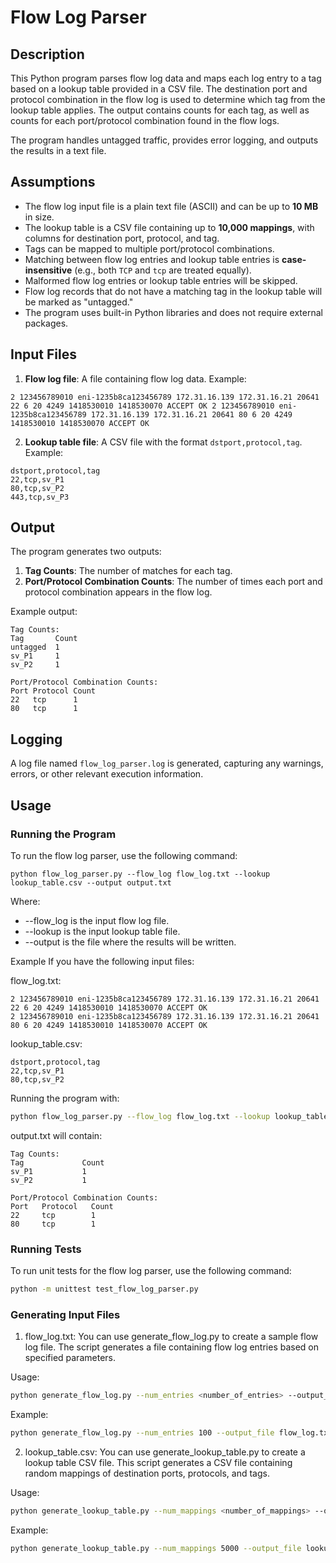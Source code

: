 # Flow Log Parser

## Description

This Python program parses flow log data and maps each log entry to a tag based on a lookup table provided in a CSV file. The destination port and protocol combination in the flow log is used to determine which tag from the lookup table applies. The output contains counts for each tag, as well as counts for each port/protocol combination found in the flow logs.

The program handles untagged traffic, provides error logging, and outputs the results in a text file.

## Assumptions

- The flow log input file is a plain text file (ASCII) and can be up to **10 MB** in size.
- The lookup table is a CSV file containing up to **10,000 mappings**, with columns for destination port, protocol, and tag.
- Tags can be mapped to multiple port/protocol combinations.
- Matching between flow log entries and lookup table entries is **case-insensitive** (e.g., both `TCP` and `tcp` are treated equally).
- Malformed flow log entries or lookup table entries will be skipped.
- Flow log records that do not have a matching tag in the lookup table will be marked as "untagged."
- The program uses built-in Python libraries and does not require external packages.

## Input Files

1. **Flow log file**: A file containing flow log data.
Example:
```text
2 123456789010 eni-1235b8ca123456789 172.31.16.139 172.31.16.21 20641 22 6 20 4249 1418530010 1418530070 ACCEPT OK 2 123456789010 eni-1235b8ca123456789 172.31.16.139 172.31.16.21 20641 80 6 20 4249 1418530010 1418530070 ACCEPT OK
```
2. **Lookup table file**: A CSV file with the format `dstport,protocol,tag`.
Example:
```text
dstport,protocol,tag
22,tcp,sv_P1
80,tcp,sv_P2
443,tcp,sv_P3
```
## Output

The program generates two outputs:

1. **Tag Counts**: The number of matches for each tag.
2. **Port/Protocol Combination Counts**: The number of times each port and protocol combination appears in the flow log.

Example output:
```text
Tag Counts:
Tag       Count
untagged  1
sv_P1     1
sv_P2     1

Port/Protocol Combination Counts:
Port Protocol Count
22   tcp      1
80   tcp      1
```
## Logging

A log file named `flow_log_parser.log` is generated, capturing any warnings, errors, or other relevant execution information.

## Usage

### Running the Program

To run the flow log parser, use the following command:

```text
python flow_log_parser.py --flow_log flow_log.txt --lookup lookup_table.csv --output output.txt
```
Where:

- --flow_log is the input flow log file.
- --lookup is the input lookup table file.
- --output is the file where the results will be written.


Example
If you have the following input files:

flow_log.txt:
```text
2 123456789010 eni-1235b8ca123456789 172.31.16.139 172.31.16.21 20641 22 6 20 4249 1418530010 1418530070 ACCEPT OK
2 123456789010 eni-1235b8ca123456789 172.31.16.139 172.31.16.21 20641 80 6 20 4249 1418530010 1418530070 ACCEPT OK
```
lookup_table.csv:
```text
dstport,protocol,tag
22,tcp,sv_P1
80,tcp,sv_P2
```

Running the program with:
```bash
python flow_log_parser.py --flow_log flow_log.txt --lookup lookup_table.csv --output output.txt
```

output.txt will contain:
```text
Tag Counts:
Tag             Count
sv_P1           1
sv_P2           1

Port/Protocol Combination Counts:
Port   Protocol   Count
22     tcp        1
80     tcp        1
```

### Running Tests
To run unit tests for the flow log parser, use the following command:
```bash
python -m unittest test_flow_log_parser.py
```

### Generating Input Files
1. flow_log.txt:
You can use generate_flow_log.py to create a sample flow log file. The script generates a file containing flow log entries based on specified parameters.

Usage:
```bash
python generate_flow_log.py --num_entries <number_of_entries> --output_file <output_file>
```
Example:
```bash
python generate_flow_log.py --num_entries 100 --output_file flow_log.txt
```
2. lookup_table.csv:
You can use generate_lookup_table.py to create a lookup table CSV file. This script generates a CSV file containing random mappings of destination ports, protocols, and tags.

Usage:
```bash
python generate_lookup_table.py --num_mappings <number_of_mappings> --output_file <output_csv_file>
```
Example:
```bash
python generate_lookup_table.py --num_mappings 5000 --output_file lookup_table.csv
```

